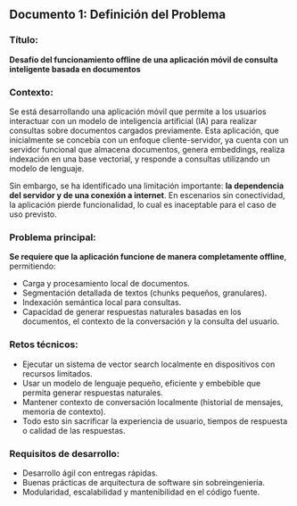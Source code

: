## Documento 1: Definición del Problema

### Título:
**Desafío del funcionamiento offline de una aplicación móvil de consulta inteligente basada en documentos**

### Contexto:
Se está desarrollando una aplicación móvil que permite a los usuarios interactuar con un modelo de inteligencia artificial (IA) para realizar consultas sobre documentos cargados previamente. Esta aplicación, que inicialmente se concebía con un enfoque cliente-servidor, ya cuenta con un servidor funcional que almacena documentos, genera embeddings, realiza indexación en una base vectorial, y responde a consultas utilizando un modelo de lenguaje.

Sin embargo, se ha identificado una limitación importante: **la dependencia del servidor y de una conexión a internet**. En escenarios sin conectividad, la aplicación pierde funcionalidad, lo cual es inaceptable para el caso de uso previsto.

### Problema principal:
**Se requiere que la aplicación funcione de manera completamente offline**, permitiendo:
- Carga y procesamiento local de documentos.
- Segmentación detallada de textos (chunks pequeños, granulares).
- Indexación semántica local para consultas.
- Capacidad de generar respuestas naturales basadas en los documentos, el contexto de la conversación y la consulta del usuario.

### Retos técnicos:
- Ejecutar un sistema de vector search localmente en dispositivos con recursos limitados.
- Usar un modelo de lenguaje pequeño, eficiente y embebible que permita generar respuestas naturales.
- Mantener contexto de conversación localmente (historial de mensajes, memoria de contexto).
- Todo esto sin sacrificar la experiencia de usuario, tiempos de respuesta o calidad de las respuestas.

### Requisitos de desarrollo:
- Desarrollo ágil con entregas rápidas.
- Buenas prácticas de arquitectura de software sin sobreingeniería.
- Modularidad, escalabilidad y mantenibilidad en el código fuente.
